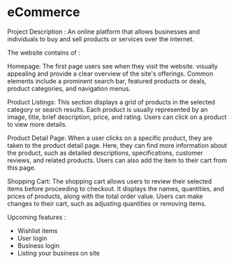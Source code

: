 # eCommerce

Project Description :
An online platform that allows businesses and individuals to buy and sell products or services over the internet.

The website contains of :

Homepage: The first page users see when they visit the website. visually appealing and provide a clear overview of the site's offerings. Common elements include a prominent search bar, featured products or deals, product categories, and navigation menus.

Product Listings: This section displays a grid of products in the selected category or search results. Each product is usually represented by an image, title, brief description, price, and rating. Users can click on a product to view more details.

Product Detail Page: When a user clicks on a specific product, they are taken to the product detail page. Here, they can find more information about the product, such as detailed descriptions, specifications, customer reviews, and related products. Users can also add the item to their cart from this page.

Shopping Cart: The shopping cart allows users to review their selected items before proceeding to checkout. It displays the names, quantities, and prices of products, along with the total order value. Users can make changes to their cart, such as adjusting quantities or removing items.

Upcoming features : 

- Wishlist items
- User login
- Business login
- Listing your business on site
